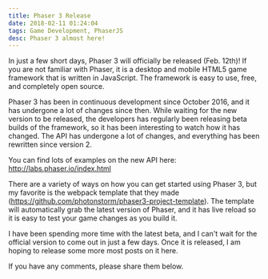 ```yaml
---
title: Phaser 3 Release
date: 2018-02-11 01:24:04
tags: Game Development, PhaserJS
desc: Phaser 3 almost here!
---
```


In just a few short days, Phaser 3 will officially be released (Feb. 12th)! If you are not familiar with Phaser, it is a desktop and mobile HTML5 game framework that is written in JavaScript. The framework is easy to use, free, and completely open source.

<!-- more -->

Phaser 3 has been in continuous development since October 2016, and it has undergone a lot of changes since then. While waiting for the new version to be released, the developers has regularly been releasing beta builds of the framework, so it has been interesting to watch how it has changed. The API has undergone a lot of changes, and everything has been rewritten since version 2.

You can find lots of examples on the new API here: http://labs.phaser.io/index.html

There are a variety of ways on how you can get started using Phaser 3, but my favorite is the webpack template that they made (https://github.com/photonstorm/phaser3-project-template). The template will automatically grab the latest version of Phaser, and it has live reload so it is easy to test your game changes as you build it. 

I have been spending more time with the latest beta, and I can't wait for the official version to come out in just a few days. Once it is released, I am hoping to release some more most posts on it here.

If you have any comments, please share them below.